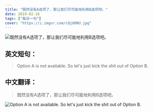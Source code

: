 ```yaml
---
title: "既然没有A选项了，那让我们尽可能地利用B选项吧。"
date: 2019-02-16
tags: ["每日一句"]
cover: "https://i.imgur.com/cQjU0NU.jpg"
---
```


![既然没有A选项了，那让我们尽可能地利用B选项吧。](https://i.imgur.com/ZQe4osL.jpg)

## 英文短句：
> Option A is not available. So let's just kick the shit out of Option B.

<!--more-->

## 中文翻译：
> 既然没有A选项了，那让我们尽可能地利用B选项吧。

![Option A is not available. So let's just kick the shit out of Option B.](https://i.imgur.com/3Gwt0p4.jpg)

